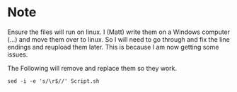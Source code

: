# Note
Ensure the files will run on linux.
I (Matt) write them on a Windows computer (...) and move them over to linux. So I will need to go through and fix the line endings and reupload them later. This is because I am now getting some issues.

The Following will remove and replace them so they work.
```
sed -i -e 's/\r$//' Script.sh 
```